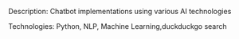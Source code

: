 Description: Chatbot implementations using various AI technologies

Technologies: Python, NLP, Machine Learning,duckduckgo search
